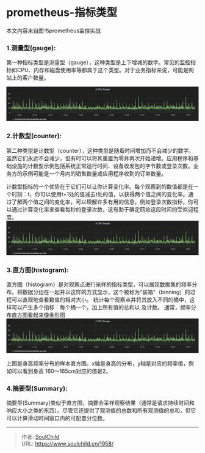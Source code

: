 # prometheus-指标类型

<!--more-->
本文内容来自图书prometheus监控实战
### 1.测量型(gauge):
第一种指标类型是测量型（gauge），这种类型是上下增减的数字。常见的监控指标如CPU、内存和磁盘使用率等都属于这个类型。对于业务指标来说，可能是网站上的客户数量。

![83770-cic2e05xkvt.png](images/1023624071.png)

### 2.计数型(counter):
  第二种类型是计数型（counter），这种类型是随着时间增加而不会减少的数字。虽然它们永远不会减少，但有时可以将其重置为零并再次开始递增。应用程序和基础设施的计数型示例包括系统正常运行时间、设备收发包的字节数或登录次数。业务方的示例可能是一个月内的销售数量或应用程序收到的订单数量。
  
计数型指标的一个优势在于它们可以让你计算变化率。每个观察到的数值都是在一个时刻：t，你可以使用t+1处的值减去t处的值，以获得两个值之间的变化率。通过了解两个值之间的变化率，可以理解许多有用的信息。例如登录次数指标，你可以通过计算变化率来查看每秒的登录次数，这有助于确定网站这段时间的受欢迎程度。
![17129-omzxiiojryk.png](images/1023624071.png)

### 3.直方图(histogram):
直方图（histogram）是对观察点进行采样的指标类型，可以展现数据集的频率分布。将数据分组在一起并以这样的方式显示，这个被称为"装箱"（binning）的过程可以直观地查看数值的相对大小。 统计每个观察点并将其放入不同的桶中，这样可以产生多个指标：每个桶一个，加上所有值的总和以 及计数。
通常，频率分布直方图看起来像条形图
![30274-jp73q0choei.png](images/1023624071.png)

上图是身高频率分布的样本直方图。x轴是身高的分布，y轴是对应的频率值，例如可以看到身高 160～165cm对应的值是2。

### 4.摘要型(Summary):
摘要型(Summary)类似于直方图，摘要会采样观察结果（通常是请求持续时间和响应大小之类的东西）。尽管它还提供了观测值的总数和所有观测值的总和，但它可以计算滑动时间窗口内的可配置分位数。











---

> 作者: [SoulChild](https://www.soulchild.cn)  
> URL: https://www.soulchild.cn/1958/  

